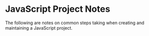# JavaScript Project Notes

The following are notes on common steps taking when creating and maintaining a
JavaScript project.
